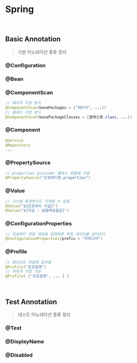 # Spring

<br>

## Basic Annotation
> 기본 어노테이션 종류 정리

### @Configuration

### @Bean

### @ComponentScan

```java
// 패키지 지정 방식
@ComponentScan(basePackages = {"패키지", ...})
// 클래스 지정 방식
@ComponentScan(basePackageClasses = {클래스명.class, ...})
```

### @Component

```java
@Service
@Repository
...
```

### @PropertySource

```java
// properties provider 클래스 만들때 사용
@PropertySource("프로퍼티명.properties")
```

### @Value

```java
// 시스템 환경변수도 가져올 수 있음
@Value("${프로퍼티 키값}")
@Value("${키값 : 없을때넣을값}")
```

### @ConfigurationProperties

```java
// 프로퍼티 파일 계층을 입력하면 하위 데이터를 긁어온다
@ConfigurationProperties(prefix = "카테고리")
```

### @Profile

```java
// 컴포넌트 파일에 달아줌
@Profile("프로필명")
// 여러개 지정 가능
@Profile( {"프로필명", ... } )
```

<br>

## Test Annotation
> 테스트 어노테이션 종류 정리

### @Test

### @DisplayName

### @Disabled